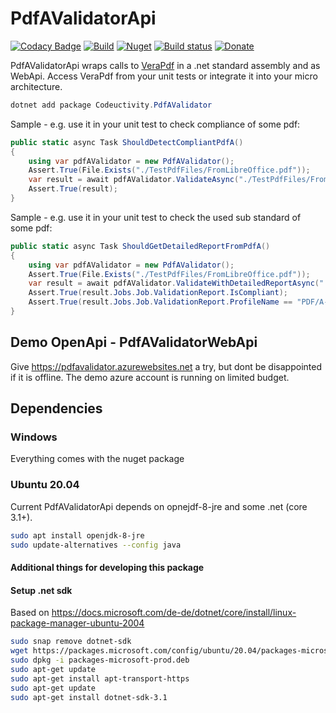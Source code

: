 # PdfAValidatorApi

[![Codacy Badge](https://app.codacy.com/project/badge/Grade/0f90c8f8a86943ccbd8da136f542104f)](https://www.codacy.com/gh/Codeuctivity/PdfAValidatorApi/dashboard?utm_source=github.com&amp;utm_medium=referral&amp;utm_content=Codeuctivity/PdfAValidatorApi&amp;utm_campaign=Badge_Grade) [![Build](https://github.com/Codeuctivity/PdfAValidatorApi/actions/workflows/dotnet.yml/badge.svg)](https://github.com/Codeuctivity/PdfAValidatorApi/actions/workflows/dotnet.yml) [![Nuget](https://img.shields.io/nuget/v/Codeuctivity.PdfaValidator.svg)](https://www.nuget.org/packages/Codeuctivity.PdfAValidator/) [![Build status](https://codeuctivity.visualstudio.com/PdfAValidatorApi/_apis/build/status/PdfAValidator%20-%20CI)](https://codeuctivity.visualstudio.com/PdfAValidatorApi/_build/latest?definitionId=1) [![Donate](https://img.shields.io/static/v1?label=Paypal&message=Donate&color=informational)](https://www.paypal.com/donate?hosted_button_id=7M7UFMMRTS7UE)

PdfAValidatorApi wraps calls to [VeraPdf](http://www.preforma-project.eu/pdfa-conformance-checker.html) in a .net standard assembly and as WebApi. Access VeraPdf from your unit tests or integrate it into your micro architecture.

```PowerShell
dotnet add package Codeuctivity.PdfAValidator
```

Sample - e.g. use it in your unit test to check compliance of some pdf:

```csharp
public static async Task ShouldDetectCompliantPdfA()
{
    using var pdfAValidator = new PdfAValidator();
    Assert.True(File.Exists("./TestPdfFiles/FromLibreOffice.pdf"));
    var result = await pdfAValidator.ValidateAsync("./TestPdfFiles/FromLibreOffice.pdf");
    Assert.True(result);
}
```

Sample - e.g. use it in your unit test to check the used sub standard of some pdf:

```csharp
public static async Task ShouldGetDetailedReportFromPdfA()
{
    using var pdfAValidator = new PdfAValidator();
    Assert.True(File.Exists("./TestPdfFiles/FromLibreOffice.pdf"));
    var result = await pdfAValidator.ValidateWithDetailedReportAsync("./TestPdfFiles/FromLibreOffice.pdf");
    Assert.True(result.Jobs.Job.ValidationReport.IsCompliant);
    Assert.True(result.Jobs.Job.ValidationReport.ProfileName == "PDF/A-1A validation profile");
}
```

## Demo OpenApi - PdfAValidatorWebApi

Give <https://pdfavalidator.azurewebsites.net> a try, but dont be disappointed if it is offline. The demo azure account is running on limited budget.

## Dependencies

### Windows

Everything comes with the nuget package

### Ubuntu 20.04

Current PdfAValidatorApi depends on opnejdf-8-jre and some .net (core 3.1+).

```bash
sudo apt install openjdk-8-jre
sudo update-alternatives --config java
```

#### Additional things for developing this package

#### Setup .net sdk 

Based on https://docs.microsoft.com/de-de/dotnet/core/install/linux-package-manager-ubuntu-2004

```bash
sudo snap remove dotnet-sdk
wget https://packages.microsoft.com/config/ubuntu/20.04/packages-microsoft-prod.deb -O packages-microsoft-prod.deb
sudo dpkg -i packages-microsoft-prod.deb
sudo apt-get update
sudo apt-get install apt-transport-https
sudo apt-get update
sudo apt-get install dotnet-sdk-3.1
```